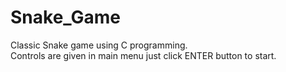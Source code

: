 # Snake_Game
Classic Snake game using C programming.<br />
Controls are given in main menu just click ENTER button to start.<br />
